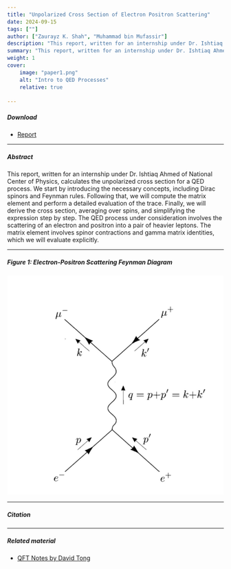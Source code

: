 ```yaml
---
title: "Unpolarized Cross Section of Electron Positron Scattering" 
date: 2024-09-15
tags: [""]
author: ["Zaurayz K. Shah", "Muhammad bin Mufassir"]
description: "This report, written for an internship under Dr. Ishtiaq Ahmed of National Center of Physics, calculates the unpolarized cross section for a QED process.The QED process under consideration involves the scattering of an electron and positron into a pair of heavier leptons. It introduces the necessary concepts of Quantum Field Theory, including Dirac spinors, trace technology and Feynman rules." 
summary: "This report, written for an internship under Dr. Ishtiaq Ahmed of National Center of Physics, calculates the unpolarized cross section for a QED process.The QED process under consideration involves the scattering of an electron and positron into a pair of heavier leptons. It introduces the necessary concepts of Quantum Field Theory, including Dirac spinors, trace technology and Feynman rules." 
weight: 1
cover:
    image: "paper1.png"
    alt: "Intro to QED Processes"
    relative: true

---
```


##### Download

+ [Report](internship.pdf)

---

##### Abstract

This report, written for an internship under Dr. Ishtiaq Ahmed of National Center of Physics, calculates the unpolarized cross section for a QED process. We start by introducing the necessary concepts, including Dirac spinors and Feynman rules. Following that, we will compute the matrix element and perform a detailed evaluation of the trace. Finally, we will derive the cross section, averaging over spins, and simplifying the expression step by step. The QED process under consideration involves the scattering of an electron and positron into a pair of heavier leptons. The matrix element involves spinor contractions and gamma matrix identities, which we will evaluate explicitly.

---

##### Figure 1: Electron-Positron Scattering Feynman Diagram

![](internship.png)

---

##### Citation

---

##### Related material

+ [QFT Notes by David Tong](https://www.damtp.cam.ac.uk/user/tong/qft/qft.pdf)

